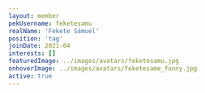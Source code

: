 ```yaml
---
layout: member
pekUsername: feketesamu
realName: 'Fekete Sámuel'
position: 'tag'
joinDate: 2021-04
interests: []
featuredImage: ../images/avatars/feketesamu.jpg
onhoverImage: ../images/avatars/feketesame_funny.jpg
active: true
---
```

